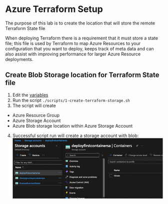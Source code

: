 # Azure Terraform Setup

The purpose of this lab is to create the location that will store the remote Terraform State file

When deploying Terraform there is a requirement that it must store a state file; this file is used by Terraform to map Azure Resources to your configuration that you want to deploy, keeps track of meta data and can also assist with improving performance for larger Azure Resource deployments.

## Create Blob Storage location for Terraform State file
1. Edit the [variables](https://github.com/thomast1906/deploy-first-containerapp-terraform/blob/main/2-setup-terraform/scripts/1-create-terraform-storage.sh#L6-L7)
2. Run the script `./scripts/1-create-terraform-storage.sh`
3. The script will create
- Azure Resource Group
- Azure Storage Account
- Azure Blob storage location within Azure Storage Account
4. Successful script run will create a storage account with blob:
![](images/storage-account-creation.png)